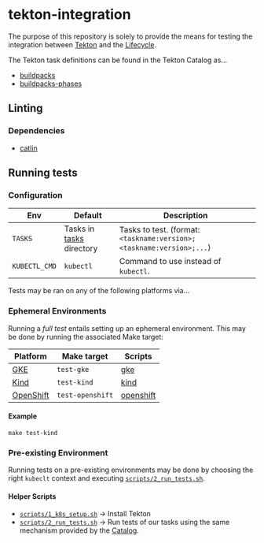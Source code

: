 # tekton-integration

The purpose of this repository is solely to provide the means for testing the integration between [Tekton][tekton] and the [Lifecycle][lifecycle].

The Tekton task definitions can be found in the Tekton Catalog as...

- [buildpacks](https://github.com/tektoncd/catalog/tree/master/task/buildpacks)
- [buildpacks-phases](https://github.com/tektoncd/catalog/tree/master/task/buildpacks-phases)

## Linting

### Dependencies

- [catlin](https://github.com/tektoncd/plumbing/tree/master/catlin)

## Running tests

### Configuration

| Env | Default | Description
|---  |---      |---
| `TASKS` | Tasks in [tasks](tasks) directory | Tasks to test. (format: `<taskname:version>;<taskname:version>;...`)
| `KUBECTL_CMD` | `kubectl` | Command to use instead of `kubectl`.

Tests may be ran on any of the following platforms via...

### Ephemeral Environments

Running a _full test_ entails setting up an ephemeral environment. This may be done by running the associated Make target:

| Platform | Make target | Scripts
|---       |---          |---
| [GKE][platform-gke] | `test-gke` | [gke](scripts/gke/)
| [Kind][platform-kind] | `test-kind` | [kind](scripts/kind/)
| [OpenShift][platform-openshift] | `test-openshift` | [openshift](scripts/openshift/)

#### Example

```script
make test-kind
```

### Pre-existing Environment

Running tests on a pre-existing environments may be done by choosing the right `kubeclt` context and executing [`scripts/2_run_tests.sh`](scripts/2_run_tests.sh).

#### Helper Scripts

- [`scripts/1_k8s_setup.sh`](scripts/1_k8s_setup.sh) → Install Tekton
- [`scripts/2_run_tests.sh`](scripts/2_run_tests.sh) → Run tests of our tasks using the same mechanism provided by the [Catalog][tekton-tests].

[lifecycle]: https://buildpacks.io/docs/concepts/components/lifecycle/
[platform-kind]: https://kind.sigs.k8s.io/
[platform-gke]: https://cloud.google.com/kubernetes-engine
[platform-openshift]: https://www.openshift.com/products/container-platform
[tekton]: https://tekton.dev/
[tekton-tests]: https://github.com/tektoncd/catalog/tree/master/test
